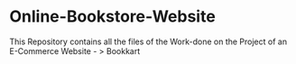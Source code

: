 # Online-Bookstore-Website
This Repository contains all the files of the Work-done on the Project of an E-Commerce Website - > Bookkart  
